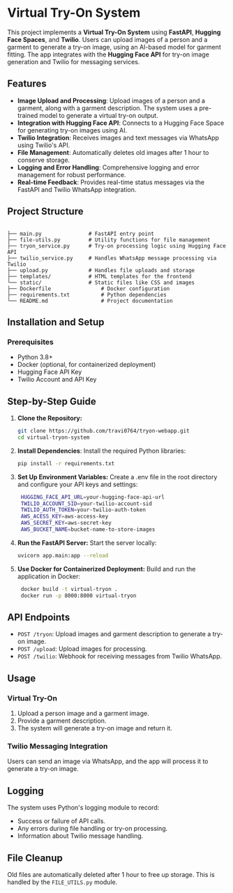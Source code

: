 # Virtual Try-On System

This project implements a **Virtual Try-On System** using **FastAPI**, **Hugging Face Spaces**, and **Twilio**. Users can upload images of a person and a garment to generate a try-on image, using an AI-based model for garment fitting. The app integrates with the **Hugging Face API** for try-on image generation and Twilio for messaging services.

## Features

- **Image Upload and Processing**: Upload images of a person and a garment, along with a garment description. The system uses a pre-trained model to generate a virtual try-on output.
- **Integration with Hugging Face API**: Connects to a Hugging Face Space for generating try-on images using AI.
- **Twilio Integration**: Receives images and text messages via WhatsApp using Twilio's API.
- **File Management**: Automatically deletes old images after 1 hour to conserve storage.
- **Logging and Error Handling**: Comprehensive logging and error management for robust performance.
- **Real-time Feedback**: Provides real-time status messages via the FastAPI and Twilio WhatsApp integration.

## Project Structure

```plaintext

├── main.py               # FastAPI entry point
├── file-utils.py         # Utility functions for file management
├── tryon_service.py      # Try-on processing logic using Hugging Face API
├── twilio_service.py     # Handles WhatsApp message processing via Twilio
├── upload.py             # Handles file uploads and storage
├── templates/            # HTML templates for the frontend
└── static/               # Static files like CSS and images
├── Dockerfile                # Docker configuration
├── requirements.txt          # Python dependencies
└── README.md                 # Project documentation
```

## Installation and Setup
### Prerequisites
- Python 3.8+
- Docker (optional, for containerized deployment)
- Hugging Face API Key
- Twilio Account and API Key

## Step-by-Step Guide

1. **Clone the Repository:**
   ```bash
   git clone https://github.com/travi0764/tryon-webapp.git
   cd virtual-tryon-system

2. **Install Dependencies**: Install the required Python libraries:
   ```bash
   pip install -r requirements.txt

3. **Set Up Environment Variables:** Create a .env file in the root directory and configure your API keys and settings:
   ```bash
    HUGGING_FACE_API_URL=your-hugging-face-api-url
    TWILIO_ACCOUNT_SID=your-twilio-account-sid
    TWILIO_AUTH_TOKEN=your-twilio-auth-token
    AWS_ACESS_KEY=aws-access-key
    AWS_SECRET_KEY=aws-secret-key
    AWS_BUCKET_NAME=bucket-name-to-store-images

4. **Run the FastAPI Server:** Start the server locally:
   ```bash
   uvicorn app.main:app --reload

5. **Use Docker for Containerized Deployment:** Build and run the application in Docker:
   ```bash
    docker build -t virtual-tryon .
    docker run -p 8000:8000 virtual-tryon

## API Endpoints

- `POST /tryon`: Upload images and garment description to generate a try-on image.
- `POST /upload`: Upload images for processing.
- `POST /twilio`: Webhook for receiving messages from Twilio WhatsApp.

## Usage
### Virtual Try-On
1. Upload a person image and a garment image.
2. Provide a garment description.
3. The system will generate a try-on image and return it.
   
### Twilio Messaging Integration
Users can send an image via WhatsApp, and the app will process it to generate a try-on image.

## Logging
The system uses Python's logging module to record:

- Success or failure of API calls.
- Any errors during file handling or try-on processing.
- Information about Twilio message handling.

## File Cleanup
Old files are automatically deleted after 1 hour to free up storage. This is handled by the `FILE_UTILS.py` module.